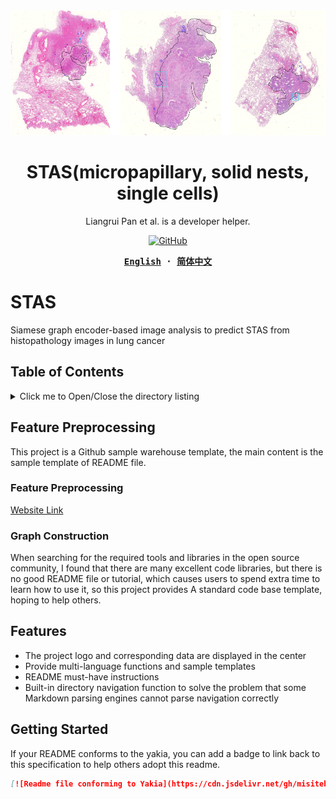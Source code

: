 

<div align="center">
  <a href="(https://github.com/panliangrui/STAS/blob/main/STAS%20prediction.png)">
    <img src="https://github.com/panliangrui/STAS/blob/main/STAS%20prediction.png" width="600" height="200" />
  </a>

  <h1>STAS(micropapillary, solid nests, single cells)</h1>

  <p>
  Liangrui Pan et al. is a developer helper.
  </p>

  <p>
    <a href="https://github.com/misitebao/yakia/blob/main/LICENSE">
      <img alt="GitHub" src="https://img.shields.io/github/license/misitebao/yakia"/>
    </a>
  </p>

  <!-- <p>
    <a href="#">Installation</a> | 
    <a href="#">Documentation</a> | 
    <a href="#">Twitter</a> | 
    <a href="https://discord.gg/zRC5BfDhEu">Discord</a>
  </p> -->

  <div>
  <strong>
  <samp>

[English](README.md) · [简体中文](README.zh-Hans.md)

  </samp>
  </strong>
  </div>
</div>

# STAS
Siamese graph encoder-based image analysis to predict STAS from histopathology images in lung cancer
## Table of Contents

<details>
  <summary>Click me to Open/Close the directory listing</summary>

- [Table of Contents](#table-of-contents)
- [Feature Preprocessing](#Feature Preprocessing)
  - [Feature Extraction](#Feature Extraction)
  - [Graph Construction](#Graph Construction)
- [Graphic Demo](#graphic-demo)
- [Features](#features)
- [Architecture](#architecture)
- [Getting Started](#getting-started)
- [Maintainer](#maintainer)
- [Contributors](#contributors)
- [Community Exchange](#community-exchange)
- [Part Of Users](#part-of-users)
- [Changelog](#changelog)
- [Donators](#donators)
- [Sponsors](#sponsors)
- [Special Thanks](#special-thanks)
- [License](#license)

</details>

## Feature Preprocessing

This project is a Github sample warehouse template, the main content is the
sample template of README file.

### Feature Preprocessing

[Website Link](https://yakia.misitebao.com)

### Graph Construction

When searching for the required tools and libraries in the open source
community, I found that there are many excellent code libraries, but there is no
good README file or tutorial, which causes users to spend extra time to learn
how to use it, so this project provides A standard code base template, hoping to
help others.

## Features

- The project logo and corresponding data are displayed in the center
- Provide multi-language functions and sample templates
- README must-have instructions
- Built-in directory navigation function to solve the problem that some Markdown
  parsing engines cannot parse navigation correctly

## Getting Started

If your README conforms to the yakia, you can add a badge to link back to this
specification to help others adopt this readme.

```markdown
[![Readme file conforming to Yakia](https://cdn.jsdelivr.net/gh/misitebao/yakia/assets/badge_flat.svg)](https://github.com/misitebao/yakia)
```
